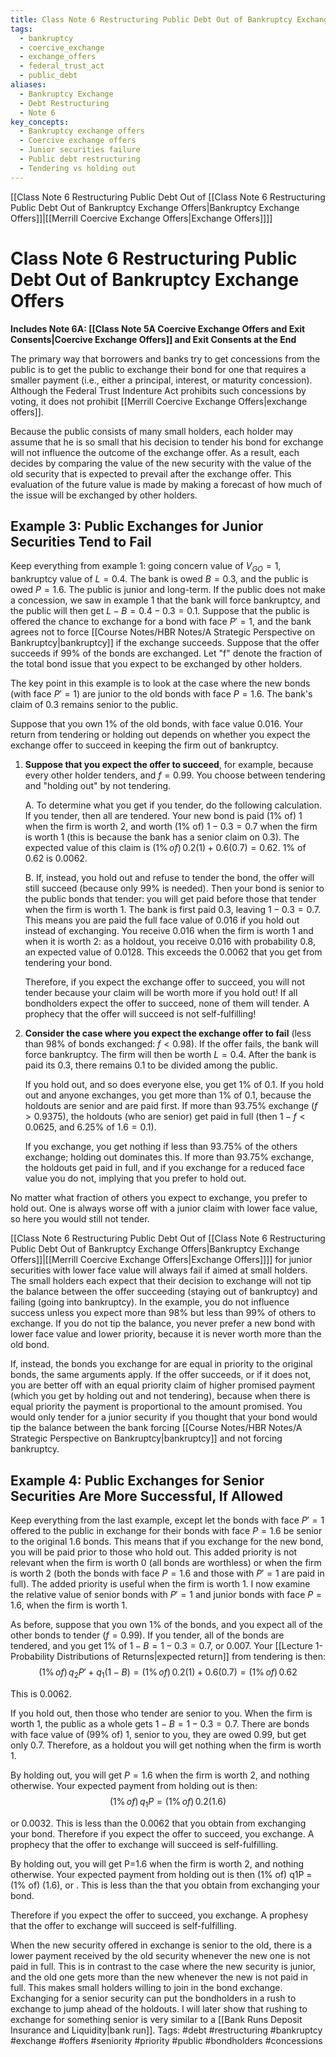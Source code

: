 ```yaml
---
title: Class Note 6 Restructuring Public Debt Out of Bankruptcy Exchange Offers
tags:
  - bankruptcy
  - coercive_exchange
  - exchange_offers
  - federal_trust_act
  - public_debt
aliases:
  - Bankruptcy Exchange
  - Debt Restructuring
  - Note 6
key_concepts:
  - Bankruptcy exchange offers
  - Coercive exchange offers
  - Junior securities failure
  - Public debt restructuring
  - Tendering vs holding out
---
```


[[Class Note 6 Restructuring Public Debt Out of [[Class Note 6 Restructuring Public Debt Out of Bankruptcy Exchange Offers|Bankruptcy Exchange Offers]]|[[Merrill Coercive Exchange Offers|Exchange Offers]]]]
# Class Note 6 Restructuring Public Debt Out of Bankruptcy Exchange Offers
**Includes Note 6A: [[Class Note 5A Coercive Exchange Offers and Exit Consents|Coercive Exchange Offers]] and Exit Consents at the End**

The primary way that borrowers and banks try to get concessions from the public is to get the public to exchange their bond for one that requires a smaller payment (i.e.,  either a principal,  interest,  or maturity concession). Although the Federal Trust Indenture Act prohibits such concessions by voting,  it does not prohibit [[Merrill Coercive Exchange Offers|exchange offers]].

Because the public consists of many small holders,  each holder may assume that he is so small that his decision to tender his bond for exchange will not influence the outcome of the exchange offer. As a result,  each decides by comparing the value of the new security with the value of the old security that is expected to prevail after the exchange offer. This evaluation of the future value is made by making a forecast of how much of the issue will be exchanged by other holders.

## Example 3: Public Exchanges for Junior Securities Tend to Fail

Keep everything from example 1: going concern value of $V_{GO}=1$,  bankruptcy value of $L=0.4$. The bank is owed $B=0.3$,  and the public is owed $P=1.6$. The public is junior and long-term. If the public does not make a concession,  we saw in example 1 that the bank will force bankruptcy,  and the public will then get $L-B=0.4-0.3=0.1$. Suppose that the public is offered the chance to exchange for a bond with face $P'=1$,  and the bank agrees not to force [[Course Notes/HBR Notes/A Strategic Perspective on Bankruptcy|bankruptcy]] if the exchange succeeds. Suppose that the offer succeeds if 99% of the bonds are exchanged. Let "f" denote the fraction of the total bond issue that you expect to be exchanged by other holders.

The key point in this example is to look at the case where the new bonds (with face $P'=1$) are junior to the old bonds with face $P=1.6$. The bank's claim of 0.3 remains senior to the public.

Suppose that you own 1% of the old bonds,  with face value 0.016. Your return from tendering or holding out depends on whether you expect the exchange offer to succeed in keeping the firm out of bankruptcy.

1. **Suppose that you expect the offer to succeed**,  for example,  because every other holder tenders,  and $f=0.99$. You choose between tendering and "holding out" by not tendering.

   A. To determine what you get if you tender,  do the following calculation. If you tender,  then all are tendered. Your new bond is paid (1% of) 1 when the firm is worth 2,  and worth (1% of) $1-0.3=0.7$ when the firm is worth 1 (this is because the bank has a senior claim on 0.3). The expected value of this claim is $(1\% \,             of) \,             0.2(1) + 0.6(0.7) = 0.62$. 1% of 0.62 is 0.0062.

   B. If,  instead,  you hold out and refuse to tender the bond,  the offer will still succeed (because only 99% is needed). Then your bond is senior to the public bonds that tender: you will get paid before those that tender when the firm is worth 1. The bank is first paid 0.3,  leaving $1-0.3=0.7$. This means you are paid the full face value of 0.016 if you hold out instead of exchanging. You receive 0.016 when the firm is worth 1 and when it is worth 2: as a holdout,  you receive 0.016 with probability 0.8,  an expected value of 0.0128. This exceeds the 0.0062 that you get from tendering your bond.

   Therefore,  if you expect the exchange offer to succeed,  you will not tender because your claim will be worth more if you hold out! If all bondholders expect the offer to succeed,  none of them will tender. A prophecy that the offer will succeed is not self-fulfilling!

1. **Consider the case where you expect the exchange offer to fail** (less than 98% of bonds exchanged: $f < 0.98$). If the offer fails,  the bank will force bankruptcy. The firm will then be worth $L=0.4$. After the bank is paid its 0.3,  there remains 0.1 to be divided among the public.

   If you hold out,  and so does everyone else,  you get 1% of 0.1. If you hold out and anyone exchanges,  you get more than 1% of 0.1,  because the holdouts are senior and are paid first. If more than 93.75% exchange ($f > 0.9375$),  the holdouts (who are senior) get paid in full (then $1-f<0.0625$,  and $6.25\%$ of $1.6 = 0.1$).

   If you exchange,  you get nothing if less than 93.75% of the others exchange; holding out dominates this. If more than 93.75% exchange,  the holdouts get paid in full,  and if you exchange for a reduced face value you do not,  implying that you prefer to hold out.

No matter what fraction of others you expect to exchange,  you prefer to hold out. One is always worse off with a junior claim with lower face value,  so here you would still not tender.

[[Class Note 6 Restructuring Public Debt Out of [[Class Note 6 Restructuring Public Debt Out of Bankruptcy Exchange Offers|Bankruptcy Exchange Offers]]|[[Merrill Coercive Exchange Offers|Exchange Offers]]]] for junior securities with lower face value will always fail if aimed at small holders. The small holders each expect that their decision to exchange will not tip the balance between the offer succeeding (staying out of bankruptcy) and failing (going into bankruptcy). In the example,  you do not influence success unless you expect more than 98% but less than 99% of others to exchange. If you do not tip the balance,  you never prefer a new bond with lower face value and lower priority,  because it is never worth more than the old bond.

If,  instead,  the bonds you exchange for are equal in priority to the original bonds,  the same arguments apply. If the offer succeeds,  or if it does not,  you are better off with an equal priority claim of higher promised payment (which you get by holding out and not tendering),  because when there is equal priority the payment is proportional to the amount promised. You would only tender for a junior security if you thought that your bond would tip the balance between the bank forcing [[Course Notes/HBR Notes/A Strategic Perspective on Bankruptcy|bankruptcy]] and not forcing bankruptcy.

## Example 4: Public Exchanges for Senior Securities Are More Successful,  If Allowed

Keep everything from the last example,  except let the bonds with face $P'=1$ offered to the public in exchange for their bonds with face $P=1.6$ be senior to the original 1.6 bonds. This means that if you exchange for the new bond,  you will be paid prior to those who hold out. This added priority is not relevant when the firm is worth 0 (all bonds are worthless) or when the firm is worth 2 (both the bonds with face $P=1.6$ and those with $P'=1$ are paid in full). The added priority is useful when the firm is worth 1. I now examine the relative value of senior bonds with $P'=1$ and junior bonds with face $P=1.6$,  when the firm is worth 1.

As before,  suppose that you own 1% of the bonds,  and you expect all of the other bonds to tender ($f=0.99$). If you tender,  all of the bonds are tendered,  and you get 1% of $1-B=1-0.3=0.7$,  or 0.007. Your [[Lecture 1- Probability Distributions of Returns|expected return]] from tendering is then:
$$ (1\% \,             of) \,             q_2 P' + q_1 (1 - B) = (1\% \,             of) \,             0.2(1) + 0.6(0.7) = (1\% \,             of) \,             0.62 $$

This is 0.0062.

If you hold out,  then those who tender are senior to you. When the firm is worth 1,  the public as a whole gets $1-B=1-0.3=0.7$. There are bonds with face value of (99% of) 1,  senior to you,  they are owed 0.99,  but get only 0.7. Therefore,  as a holdout you will get nothing when the firm is worth 1.

By holding out,  you will get $P=1.6$ when the firm is worth 2,  and nothing otherwise. Your expected payment from holding out is then:
$$ (1\% \,             of) \,             q_1 P = (1\% \,             of) \,             0.2(1.6) $$

or 0.0032. This is less than the 0.0062 that you obtain from exchanging your bond. Therefore if you expect the offer to succeed,  you exchange. A prophecy that the offer to exchange will succeed is self-fulfilling.

By holding out,  you will get P=1.6 when the firm is worth 2,  and nothing otherwise. Your expected payment from holding out is then (1% of) q1P = (1% of) (1.6),  or . This is less than the that you obtain from exchanging your bond.

Therefore if you expect the offer to succeed,  you exchange. A prophesy that the offer to exchange will succeed is self-fulfilling.

When the new security offered in exchange is senior to the old,  there is a lower payment received by the old security whenever the new one is not paid in full. This is in contrast to the case where the new security is junior,  and the old one gets more than the new whenever the new is not paid in full. This makes small holders willing to join in the bond exchange. Exchanging for a senior security can put the bondholders in a rush to exchange to jump ahead of the holdouts. I will later show that rushing to exchange for something senior is very similar to a [[Bank Runs Deposit Insurance and Liquidity|bank run]].
Tags: #debt #restructuring #bankruptcy #exchange #offers #seniority #priority #public #bondholders #concessions